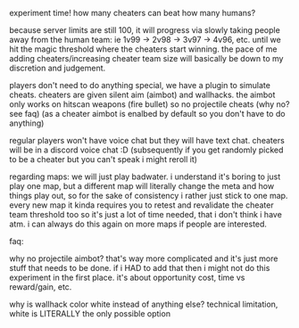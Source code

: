 experiment time! how many cheaters can beat how many humans?


because server limits are still 100, it will progress via slowly taking people away from the human team: ie 1v99 -> 2v98 -> 3v97 -> 4v96, etc. until we hit the magic threshold where the cheaters start winning. the pace of me adding cheaters/increasing cheater team size will basically be down to my discretion and judgement.

players don't need to do anything special, we have a plugin to simulate cheats. cheaters are given silent aim (aimbot) and wallhacks. the aimbot only works on hitscan weapons (fire bullet) so no projectile cheats (why no? see faq) (as a cheater aimbot is enalbed by default so you don't have to do anything)

regular players won't have voice chat but they will have text chat. cheaters will be in a discord voice chat :D (subsequently if you get randomly picked to be a cheater but you can't speak i might reroll it)

regarding maps: we will just play badwater. i understand it's boring to just play one map, but a different map will literally change the meta and how things play out, so for the sake of consistency i rather just stick to one map. every new map it kinda requires you to retest and revalidate the cheater team threshold too so it's just a lot of time needed, that i don't think i have atm. i can always do this again on more maps if people are interested. 

faq:

why no projectile aimbot? that's way more complicated and it's just more stuff that needs to be done. if i HAD to add that then i might not do this experiment in the first place. it's about opportunity cost, time vs reward/gain, etc.

why is wallhack color white instead of anything else? technical limitation, white is LITERALLY the only possible option
